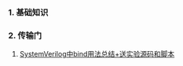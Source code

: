 ### 1. 基础知识
### 2.  传输门
1. [SystemVerilog中bind用法总结+送实验源码和脚本](https://zhuanlan.zhihu.com/p/598066374)
